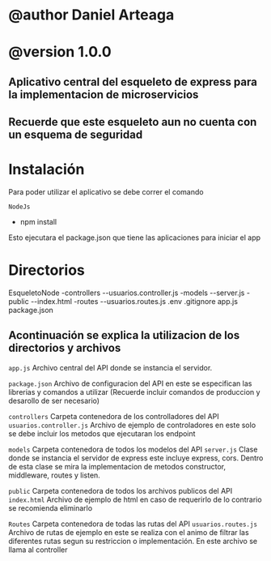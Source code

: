 # @author Daniel Arteaga
# @version 1.0.0
 
## Aplicativo central del esqueleto de express para la implementacion de microservicios
## Recuerde que este esqueleto aun no cuenta con un esquema de seguridad

# Instalación
Para poder utilizar el aplicativo se debe correr el comando 

``` NodeJs ```
- npm install

Esto ejecutara el package.json que tiene las aplicaciones para iniciar el app

# Directorios

EsqueletoNode
    -controllers
        --usuarios.controller.js
    -models
        --server.js
    -public
        --index.html
    -routes
        --usuarios.routes.js
    .env
    .gitignore
    app.js
    package.json

## Acontinuación se explica la utilizacion de los directorios y archivos

```app.js```
Archivo central del API donde se instancia el servidor.

```package.json```
Archivo de configuracion del API en este se especifican las librerias y comandos a utilizar (Recuerde incluir comandos de produccion y desarollo de ser necesario)

```controllers```
Carpeta contenedora de los controlladores del API
```usuarios.controller.js```
Archivo de ejemplo de controladores en este solo se debe incluir los metodos que ejecutaran los endpoint

```models```
Carpeta contenedora de todos los modelos del API
```server.js```
Clase donde se instancia el servidor de express este incluye express, cors.
Dentro de esta clase se mira la implementacion de metodos constructor, middleware, routes y listen.

```public```
Carpeta contenedora de todos los archivos publicos del API
```index.html```
Archivo de ejemplo de html en caso de requerirlo de lo contrario se recomienda eliminarlo

```Routes```
Carpeta contenedora de todas las rutas del API
```usuarios.routes.js```
Archivo de rutas de ejemplo en este se realiza con el animo de filtrar las diferentes rutas segun su restriccion o implementación.
En este archivo se llama al controller


